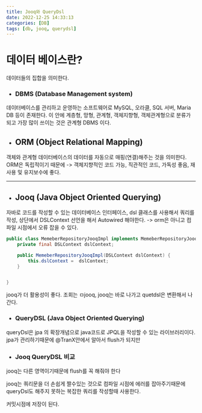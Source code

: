 ```yaml
---
title: Jooq와 QueryDsl
date: 2022-12-25 14:33:13
categories: [DB]
tags: [db, jooq, querydsl]  
---
```


# 데이터 베이스란?
데이터들의 집합을 의미한다.
- ### DBMS (Database Management system)
데이터베이스를 관리하고 운영하는 소프트웨어로 MySQL, 오라클, SQL 서버, Maria DB 등이 존재한다.
이 안에 계층형, 망형, 관계형, 객체지향형, 객체관계형으로 분류가 되고 가장 많이 쓰이는 것은 관계형 DBMS 이다.

- ## ORM (Object Relational Mapping)
객체와 관계형 데이터베이스의 데이터를 자동으로 매핑(연결)해주는 것을 의미한다. 
ORM은 독립적이기 때문에 
->  객체지향적인 코드 가능, 직관적인 코드, 가독성 좋음, 재사용 및 유지보수에 좋다.

---

- ## Jooq (Java Object Oriented Querying)
자바로 코드를 작성할 수 있는 데이터베이스 인터페이스, dsl 클래스를 사용해서 쿼리를 작성, 상단에서 DSLContext 선언을 해서 Autowired 해야한다. 
-> orm은 아니고 컴파일 시점에서 오류 잡을 수 있다.

```java
public class MemeberRepositoryJooqImpl implements MemeberRepositoryJooq {
	private final DSLContext dslContext;

	public MemeberRepositoryJooqImpl(DSLContext dslContext) {
		this.dslContext =  dslContext;
	}


}

```

jooq가 더 활용성이 좋다.
조회는 ㅁjooq, jooq는 바로 나가고 quetdsl은 변환해서 나간다.

- ### QueryDSL (Java Object Oriented Querying)
queryDsl은 jpa 의 확장개념으로 java코드로 JPQL을 작성할 수 있는 라이브러리이다. jpa가 관리하기때문에 @TranX안에서 알아서 flush가 되지만 


- ### Jooq QueryDSL 비교

jooq는 다른 영역이기때문에 flush를 꼭 해줘야 한다

jooq는 쿼리문을 더 손쉽게 짤수있는 것으로 컴파일 시점에 에러를 잡아주기때문에 queryDsl도 해주지 못하는 복잡한 쿼리를 작성할때 사용한다.

커밋시점에 저장이 된다.
